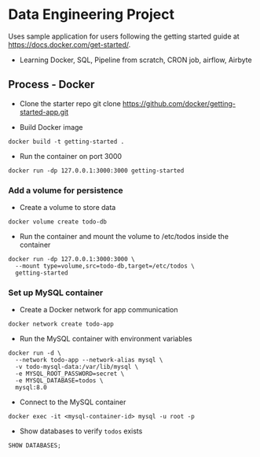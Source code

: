 # Data Engineering Project

Uses sample application for users following the getting started guide at https://docs.docker.com/get-started/.

- Learning Docker, SQL, Pipeline from scratch, CRON job, airflow, Airbyte

## Process - Docker

- Clone the starter repo
git clone https://github.com/docker/getting-started-app.git

- Build Docker image
```
docker build -t getting-started .
```

- Run the container on port 3000
```
docker run -dp 127.0.0.1:3000:3000 getting-started
```

### Add a volume for persistence

- Create a volume to store data
```
docker volume create todo-db
```

- Run the container and mount the volume to /etc/todos inside the container
```
docker run -dp 127.0.0.1:3000:3000 \
  --mount type=volume,src=todo-db,target=/etc/todos \
  getting-started
```

### Set up MySQL container

- Create a Docker network for app communication
```
docker network create todo-app
```

- Run the MySQL container with environment variables
```
docker run -d \
  --network todo-app --network-alias mysql \
  -v todo-mysql-data:/var/lib/mysql \
  -e MYSQL_ROOT_PASSWORD=secret \
  -e MYSQL_DATABASE=todos \
  mysql:8.0
```

- Connect to the MySQL container
```
docker exec -it <mysql-container-id> mysql -u root -p
```

- Show databases to verify `todos` exists
```
SHOW DATABASES;
```

